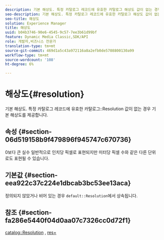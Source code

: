```yaml
---
description: 기본 해상도. 특정 카탈로그 레코드에 유효한 카탈로그 해상도 값이 없는 경우 기본 해상도를 제공합니다.
seo-description: 기본 해상도. 특정 카탈로그 레코드에 유효한 카탈로그 해상도 값이 없는 경우 기본 해상도를 제공합니다.
seo-title: 해상도
solution: Experience Manager
title: 해상도
uuid: b04b3746-90e6-4545-9c57-7ee3b61d99bf
feature: Dynamic Media Classic,SDK/API
role: 개발자,비즈니스 전문가
translation-type: tm+mt
source-git-commit: 469d1a5c43a972116a8a2efb0de5708800130a99
workflow-type: tm+mt
source-wordcount: '108'
ht-degree: 6%

---
```



# 해상도{#resolution}

기본 해상도. 특정 카탈로그 레코드에 유효한 카탈로그::Resolution 값이 없는 경우 기본 해상도를 제공합니다.

## 속성 {#section-06d519158b9f479896f945747c670736}

0보다 큰 실수 일반적으로 인치당 픽셀로 표현되지만 미터당 픽셀 수와 같은 다른 단위로도 표현될 수 있습니다.

## 기본값 {#section-eea922c37c224e1dbcab3bc53ee13aca}

정의되지 않았거나 비어 있는 경우 `default::Resolution`에서 상속됩니다.

## 참조 {#section-fa286e5440f04d0aa07c7326cc0d72f1}

[catalog::Resolution](../../../../../ir-api/material-cat/image-rendering-api-ref/c-ir-material-catalog/c-ir-material-data-reference/r-ir-resolution-dataref.md#reference-6a2d64c2d72b438fade58a3391569da7) ,  [res=](../../../../../ir-api/http-protocol/image-rendering-api-ref/c-ir-http-protocol-ref/c-ir-http-protocol-command-reference/r-ir-res.md#reference-0ad9de8887144c83a6db97b4994f7c04)
